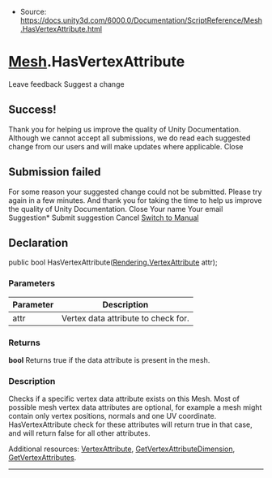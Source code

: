 * Source: https://docs.unity3d.com/6000.0/Documentation/ScriptReference/Mesh.HasVertexAttribute.html

#  [Mesh](https://docs.unity3d.com/6000.0/Documentation/ScriptReference/Mesh.html).HasVertexAttribute
Leave feedback
Suggest a change
## Success!
Thank you for helping us improve the quality of Unity Documentation. Although we cannot accept all submissions, we do read each suggested change from our users and will make updates where applicable.
Close
## Submission failed
For some reason your suggested change could not be submitted. Please <a>try again</a> in a few minutes. And thank you for taking the time to help us improve the quality of Unity Documentation.
Close
Your name Your email Suggestion* Submit suggestion
Cancel
[Switch to Manual](https://docs.unity3d.com/6000.0/Documentation/Manual/class-Mesh.html "Go to Mesh Component in the Manual")
## Declaration
public bool HasVertexAttribute([Rendering.VertexAttribute](https://docs.unity3d.com/6000.0/Documentation/ScriptReference/Rendering.VertexAttribute.html) attr); 
### Parameters
Parameter | Description  
---|---  
attr | Vertex data attribute to check for.  
### Returns
**bool** Returns true if the data attribute is present in the mesh. 
### Description
Checks if a specific vertex data attribute exists on this Mesh.
Most of possible mesh vertex data attributes are optional, for example a mesh might contain only vertex positions, normals and one UV coordinate. HasVertexAttribute check for these attributes will return true in that case, and will return false for all other attributes.  
  
Additional resources: [VertexAttribute](https://docs.unity3d.com/6000.0/Documentation/ScriptReference/Rendering.VertexAttribute.html), [GetVertexAttributeDimension](https://docs.unity3d.com/6000.0/Documentation/ScriptReference/Mesh.GetVertexAttributeDimension.html), [GetVertexAttributes](https://docs.unity3d.com/6000.0/Documentation/ScriptReference/Mesh.GetVertexAttributes.html).
* * *
